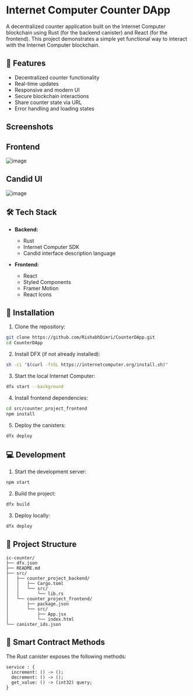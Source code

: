 # Internet Computer Counter DApp

A decentralized counter application built on the Internet Computer blockchain using Rust (for the backend canister) and React (for the frontend). This project demonstrates a simple yet functional way to interact with the Internet Computer blockchain.

## 🚀 Features

- Decentralized counter functionality
- Real-time updates
- Responsive and modern UI
- Secure blockchain interactions
- Share counter state via URL
- Error handling and loading states

## Screenshots
## Frontend
![image](https://github.com/user-attachments/assets/b0d02c2d-db57-4133-857c-f87ba467988b)

## Candid UI
![image](https://github.com/user-attachments/assets/8a4c6899-6b40-4aa3-b9c5-6dec91d0cdd2)


## 🛠️ Tech Stack

- **Backend:**
  - Rust
  - Internet Computer SDK
  - Candid interface description language

- **Frontend:**
  - React
  - Styled Components
  - Framer Motion
  - React Icons


## 🔧 Installation

1. Clone the repository:
```bash
git clone https://github.com/RishabhDimri/CounterDApp.git
cd CounterDApp
```

2. Install DFX (if not already installed):
```bash
sh -ci "$(curl -fsSL https://internetcomputer.org/install.sh)"
```

3. Start the local Internet Computer:
```bash
dfx start --background
```

4. Install frontend dependencies:
```bash
cd src/counter_project_frontend
npm install
```

5. Deploy the canisters:
```bash
dfx deploy
```

## 💻 Development

1. Start the development server:
```bash
npm start
```

2. Build the project:
```bash
dfx build
```

3. Deploy locally:
```bash
dfx deploy
```

## 📝 Project Structure

```
ic-counter/
├── dfx.json
├── README.md
├── src/
│   ├── counter_project_backend/
│   │   ├── Cargo.toml
│   │   └── src/
│   │       └── lib.rs
│   └── counter_project_frontend/
│       ├── package.json
│       └── src/
│           ├── App.jsx
│           └── index.html
└── canister_ids.json
```

## 🔄 Smart Contract Methods

The Rust canister exposes the following methods:

```
service : {
  increment: () -> ();
  decrement: () -> ();
  get_value: () -> (int32) query;
}

```


